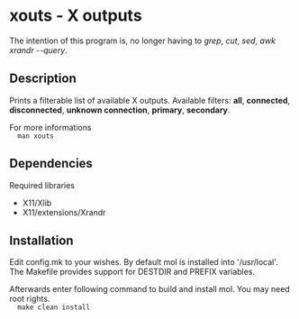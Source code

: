 # xouts - X outputs

The intention of this program is, no longer having to _grep_, _cut_, _sed_, _awk_ _xrandr --query_.

## Description

Prints a filterable list of available X outputs.
Available filters: **all**, **connected**, **disconnected**, **unknown connection**, **primary**, **secondary**.

For more informations  
`  man xouts`


## Dependencies

Required libraries
*  X11/Xlib
*  X11/extensions/Xrandr

## Installation

Edit config.mk to your wishes.
By default mol is installed into '/usr/local'.
The Makefile provides support for DESTDIR and PREFIX variables.

Afterwards enter following command to build and install mol.
You may need root rights.  
`  make clean install`

